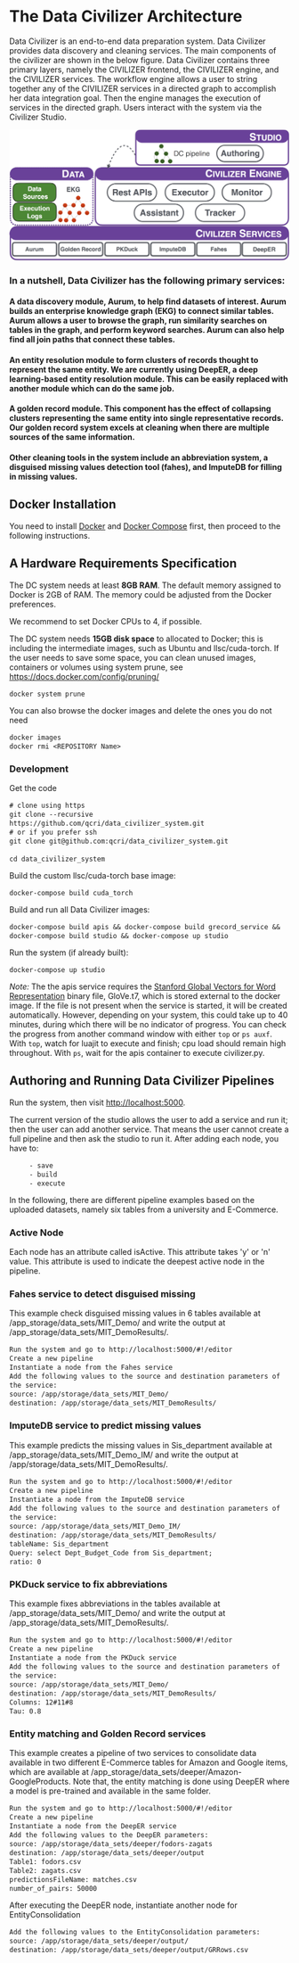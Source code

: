 # The Data Civilizer Architecture
Data Civilizer is an end-to-end data preparation system. Data Civilizer provides data discovery and cleaning services. The main components of the civilizer are shown in the below figure. Data Civilizer contains three primary layers, namely the CIVILIZER frontend, the CIVILIZER engine, and the CIVILIZER services. The workflow engine allows a user to string together any of the CIVILIZER services in a directed graph to accomplish her data integration goal. Then the engine manages the execution of services in the directed graph. Users interact with the system via the Civilizer Studio.

![The Data Civilizer system](dataCivilizerSystem.jpg) 

### In a nutshell, Data Civilizer has the following primary services:

#### A data discovery module, Aurum, to help find datasets of interest. Aurum builds an enterprise knowledge graph (EKG) to connect similar tables. Aurum allows a user to browse the graph, run similarity searches on tables in the graph, and perform keyword searches. Aurum can also help find all join paths that connect these tables. 

#### An entity resolution module to form clusters of records thought to represent the same entity. We are currently using DeepER, a deep learning-based entity resolution module. This can be easily replaced with another module which can do the same job.

#### A golden record module. This component has the effect of collapsing clusters representing the same entity into single representative records. Our golden record system excels at cleaning when there are multiple sources of the same information.  

#### Other cleaning tools in the system include an abbreviation system,  a disguised missing values detection tool (fahes), and ImputeDB for filling in missing values. 


## Docker Installation 
You need to install [Docker](https://www.docker.com/community-edition)
and [Docker Compose](https://docs.docker.com/compose/install/)
first, then proceed to the following instructions.

## A Hardware Requirements Specification
The DC system needs at least **8GB RAM**. The default memory assigned to Docker is 2GB of RAM. The memory could be adjusted from the Docker preferences.

We recommend to set Docker CPUs to 4, if possible.

The DC system needs **15GB disk space** to allocated to Docker; this is including the intermediate images, such as Ubuntu and llsc/cuda-torch. If the user needs to save some space, you can clean unused images, containers or volumes using system prune, see https://docs.docker.com/config/pruning/

	docker system prune 

You can also browse the docker images and delete the ones you do not need

	docker images
	docker rmi <REPOSITORY Name> 


### Development

Get the code

    # clone using https
    git clone --recursive https://github.com/qcri/data_civilizer_system.git
    # or if you prefer ssh
    git clone git@github.com:qcri/data_civilizer_system.git

    cd data_civilizer_system
    
Build the custom llsc/cuda-torch base image:

    docker-compose build cuda_torch

<!-- Build and run all Data Civilizer images at once:

    docker-compose up

(Or) Build one by one:

    docker-compose build apis
    docker-compose build grecord_service
    docker-compose build studio    
-->

Build and run all Data Civilizer images:
```
docker-compose build apis && docker-compose build grecord_service && docker-compose build studio && docker-compose up studio
```

Run the system (if already built):
```
docker-compose up studio
```

*Note:* The the apis service requires the [Stanford Global Vectors for Word Representation](https://nlp.stanford.edu/projects/glove/) binary file, GloVe.t7, which is stored external to the docker image. If the file is not present when the service is started, it will be created automatically. However, depending on your system, this could take up to 40 minutes, during which there will be no indicator of progress.  You can check the progress from another command window with either `top` or `ps auxf`. With `top`, watch for luajit to execute and finish; cpu load should remain high throughout. With `ps`, wait for the apis container to execute civilizer.py.

## Authoring and Running Data Civilizer Pipelines 
Run the system, then visit [http://localhost:5000](http://localhost:5000).

The current version of the studio allows the user to add a service and run it; then the user can add another service. That means the user cannot create a full pipeline and then ask the studio to run it. After adding each node, you have to:
  
         - save
         - build 
         - execute   

In the following, there are different pipeline examples based on the uploaded datasets, namely six tables from a university and E-Commerce.

### Active Node
Each node has an attribute called isActive. This attribute takes 'y' or 'n' value. This attribute is used to indicate the deepest active node in the pipeline.   

### Fahes service to detect disguised missing
This example check disguised missing values in 6 tables available at /app_storage/data_sets/MIT_Demo/ and write the output at /app_storage/data_sets/MIT_DemoResults/. 

    Run the system and go to http://localhost:5000/#!/editor 
    Create a new pipeline 
    Instantiate a node from the Fahes service
    Add the following values to the source and destination parameters of the service:
    source: /app/storage/data_sets/MIT_Demo/
    destination: /app/storage/data_sets/MIT_DemoResults/     


### ImputeDB service to predict missing values
This example predicts the missing values in Sis_department available at /app_storage/data_sets/MIT_Demo_IM/ and write the output at /app/storage/data_sets/MIT_DemoResults/. 

    Run the system and go to http://localhost:5000/#!/editor 
    Create a new pipeline 
    Instantiate a node from the ImputeDB service
    Add the following values to the source and destination parameters of the service:
    source: /app/storage/data_sets/MIT_Demo_IM/
    destination: /app/storage/data_sets/MIT_DemoResults/ 
    tableName: Sis_department
    Query: select Dept_Budget_Code from Sis_department;
    ratio: 0    

### PKDuck service to fix abbreviations
This example fixes abbreviations in the tables available at /app_storage/data_sets/MIT_Demo/ and write the output at /app_storage/data_sets/MIT_DemoResults/. 

    Run the system and go to http://localhost:5000/#!/editor 
    Create a new pipeline 
    Instantiate a node from the PKDuck service
    Add the following values to the source and destination parameters of the service:
    source: /app/storage/data_sets/MIT_Demo/
    destination: /app/storage/data_sets/MIT_DemoResults/ 
    Columns: 12#11#8
    Tau: 0.8

### Entity matching and Golden Record services
This example creates a pipeline of two services to consolidate data available in two different E-Commerce tables for Amazon and Google items, which are available at /app_storage/data_sets/deeper/Amazon-GoogleProducts. Note that, the entity matching is done using DeepER where a model is pre-trained and available in the same folder.  

    Run the system and go to http://localhost:5000/#!/editor
    Create a new pipeline 
    Instantiate a node from the DeepER service
    Add the following values to the DeepER parameters:
    source: /app/storage/data_sets/deeper/fodors-zagats
    destination: /app/storage/data_sets/deeper/output 
    Table1: fodors.csv
    Table2: zagats.csv
    predictionsFileName: matches.csv
    number_of_pairs: 50000         
    
After executing the DeepER node, instantiate another node for EntityConsolidation
    
    Add the following values to the EntityConsolidation parameters:
    source: /app/storage/data_sets/deeper/output/
    destination: /app/storage/data_sets/deeper/output/GRRows.csv 
    




